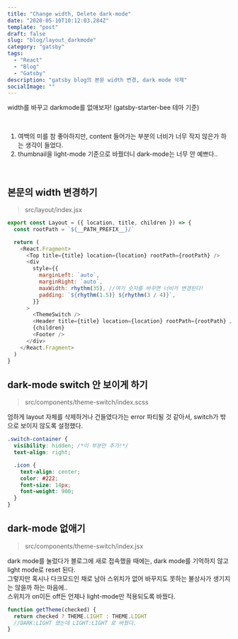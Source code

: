 ```yaml
---
title: "Change width, Delete dark-mode"
date: "2020-05-10T10:12:03.284Z"
template: "post"
draft: false
slug: "blog/layout_darkmode"
category: "gatsby"
tags:
  - "React"
  - "Blog"
  - "Gatsby"
description: "gatsby blog의 본문 width 변경, dark mode 삭제"
socialImage: ""
---
```



width를 바꾸고 darkmode를 없애보자! (gatsby-starter-bee 테마 기준)

<br>

1. 여백의 미를 참 좋아하지만, content 들어가는 부분의 너비가 너무 작지 않은가 하는 생각이 들었다.  
2. thumbnail을 light-mode 기준으로 바꿨더니 dark-mode는 너무 안 예쁘다..

<br>

## 본문의 width 변경하기
> src/layout/index.jsx
```js
export const Layout = ({ location, title, children }) => {
  const rootPath = `${__PATH_PREFIX__}/`

  return (
    <React.Fragment>
      <Top title={title} location={location} rootPath={rootPath} />
      <div
        style={{
          marginLeft: `auto`,
          marginRight: `auto`,
          maxWidth: rhythm(35), //여기 숫자를 바꾸면 너비가 변경된다!
          padding: `${rhythm(1.5)} ${rhythm(3 / 4)}`,
        }}
      >
        <ThemeSwitch />
        <Header title={title} location={location} rootPath={rootPath} />
        {children}
        <Footer />
      </div>
    </React.Fragment>
  )
}
```

## dark-mode switch 안 보이게 하기
> src/components/theme-switch/index.scss

엄하게 layout 자체를 삭제하거나 건들였다가는 error 파티될 것 같아서, switch가 밖으로 보이지 않도록 설정했다.
```css
.switch-container {
  visibility: hidden; /*이 부분만 추가!*/
  text-align: right;

  .icon {
    text-align: center;
    color: #222;
    font-size: 14px;
    font-weight: 900;
  }
}
```

## dark-mode 없애기
> src/components/theme-switch/index.jsx

dark mode를 눌렀다가 블로그에 새로 접속했을 때에는, dark mode를 기억하지 않고 light mode로 reset 된다.  
그렇지만 혹시나 다크모드인 채로 남아 스위치가 없어 바꾸지도 못하는 불상사가 생기지는 않을까 하는 마음에..  
스위치가 on이든 off든 언제나 light-mode만 적용되도록 바꿨다.
```js
function getTheme(checked) {
  return checked ? THEME.LIGHT : THEME.LIGHT  
  //DARK:LIGHT 였는데 LIGHT:LIGHT 로 바꿨다.
}
```

